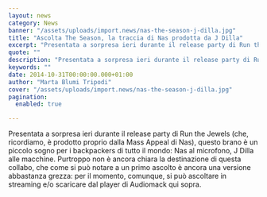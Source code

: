 ```yaml
---
layout: news
category: News
banner: "/assets/uploads/import.news/nas-the-season-j-dilla.jpg"
title: "Ascolta The Season, la traccia di Nas prodotta da J Dilla"
excerpt: "Presentata a sorpresa ieri durante il release party di Run the Jewels (che, ricordiamo, è prodotto proprio dalla Mass Appeal di Nas), questo brano è un piccolo sogno per i backpackers di tutto il mondo: Nas al microfono, J Dilla alle macchine. Purtroppo non è ancora chiara la destinazione di questa collabo, che come si [&hellip"
quote: ""
description: "Presentata a sorpresa ieri durante il release party di Run the Jewels (che, ricordiamo, è prodotto proprio dalla Mass Appeal di Nas), questo brano è un piccolo sogno per i backpackers di tutto il mondo: Nas al microfono, J Dilla alle macchine. Purtroppo non è ancora chiara la destinazione di questa collabo, che come si [&hellip"
keywords: ""
date: 2014-10-31T00:00:00.000+01:00
author: "Marta Blumi Tripodi"
cover: "/assets/uploads/import.news/nas-the-season-j-dilla.jpg"
pagination:
  enabled: true

---
```


[](https://hotmc.com/wp-content/uploads/2014/10/nas-the-season-j-dilla.jpg)

Presentata a sorpresa ieri durante il release party di Run the Jewels (che, ricordiamo, è prodotto proprio dalla Mass Appeal di Nas), questo brano è un piccolo sogno per i backpackers di tutto il mondo: Nas al microfono, J Dilla alle macchine. Purtroppo non è ancora chiara la destinazione di questa collabo, che come si può notare a un primo ascolto è ancora una versione abbastanza grezza: per il momento, comunque, si può ascoltare in streaming e/o scaricare dal player di Audiomack qui sopra.